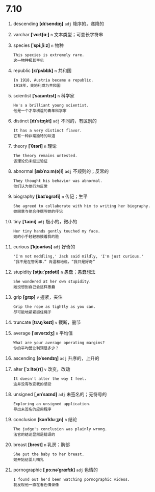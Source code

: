 # 7.10

1. descending **[dɪˈsendɪŋ]** `adj` 降序的，递降的

2. varchar **[ˈvɑːtʃɑː]** `n` 文本类型；可变长字符串

3. species **[ˈspiːʃiːz]** `n` 物种

   ```
   This species is extremely rare.
   这一物种极其罕见
   ```

4. republic **[rɪˈpʌblɪk]** `n` 共和国

   ```
   In 1918, Austria became a republic.
   1918年，奥地利成为共和国
   ```

5. scientist **[ˈsaɪəntɪst]** `n` 科学家

   ```
   He's a brilliant young scientist.
   他是一个才华横溢的青年科学家
   ```

6. distinct **[dɪˈstɪŋkt]** `adj` 不同的，有区别的

   ```
   It has a very distinct flavor.
   它有一种非常独特的味道
   ```

7. theory **[ˈθɪəri]** `n` 理论

   ```
   The theory remains untested.
   该理论仍未经过验证
   ```

8. abnormal **[æbˈnɔːm(ə)l]** `adj` 不规则的；反常的

   ```
   They thought his behavior was abnormal.
   他们认为他行为反常
   ```

9. biography **[baɪˈɒɡrəfi]** `n` 传记；生平

   ```
   She agreed to collaborate with him to writing her biography.
   她同意与他合作撰写她的传记
   ```

10. tiny **[ˈtaɪni]** `adj` 极小的，微小的

    ```
    Her tiny hands gently touched my face.
    她的小手轻轻触摸着我的脸
    ```

11. curious **[ˈkjʊəriəs]** `adj` 好奇的

    ```
    'I'm not meddling,' Jack said mildly, 'I'm just curious.'
    “我不是在管闲事，” 肯温和地说，“我只是好奇”
    ```

12. stupidity **[stjuːˈpɪdəti]** `n` 愚蠢；愚蠢想法

    ```
    She wondered at her own stupidity.
    她没想到自己会这样愚蠢
    ```

13. grip **[ɡrɪp]** `v` 握紧，夹住

    ```
    Grip the rope as tightly as you can.
    尽可能地紧紧抓住绳子
    ```

14. truncate **[trʌŋˈkeɪt]** `v` 截断，删节

15. average **[ˈævərɪdʒ]** `n` 平均值

    ```
    What are your average operating margins?
    你的平均营业利润是多少？
    ```

16. ascending **[əˈsendɪŋ]** `adj` 升序的，上升的

17. alter **[ˈɔːltə(r)]** `v` 改变，改动

    ```
    It doesn't alter the way I feel.
    这并没有改变我的感受
    ```

18. unsigned **[ˌʌnˈsaɪnd]** `adj` 未签名的；无符号的

    ```
    Exploring an unsigned application.
    导出未签名的应用程序
    ```

19. conclusion **[kənˈkluːʒn]** `n` 结论

    ```
    The judge's conclusion was plainly wrong.
    法官的结论显然是错误的
    ```

20. breast **[brest]** `n` 乳房；胸部

    ```
    She put the baby to her breast.
    她开始给婴儿哺乳
    ```

21. pornographic **[ˌpɔːnəˈɡræfɪk]** `adj` 色情的
    ```
    I found out he'd been watching pornographic videos.
    我发现他一直在看色情录像
    ```
